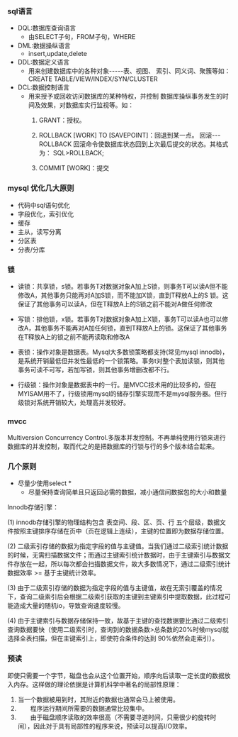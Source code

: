 ### sql语言
- DQL:数据库查询语言
   - 由SELECT子句，FROM子句，WHERE
- DML:数据操纵语言
  - insert,update,delete
- DDL:数据定义语言
  - 用来创建数据库中的各种对象-----表、视图、
    索引、同义词、聚簇等如：
    CREATE TABLE/VIEW/INDEX/SYN/CLUSTER
- DCL:数据控制语言
   - 用来授予或回收访问数据库的某种特权，并控制
     数据库操纵事务发生的时间及效果，对数据库实行监视等。如：
     1) GRANT：授权。
     2) ROLLBACK [WORK] TO [SAVEPOINT]：回退到某一点。
     回滚---ROLLBACK
     回滚命令使数据库状态回到上次最后提交的状态。其格式为：
     SQL>ROLLBACK;
     
     
     3) COMMIT [WORK]：提交
### mysql 优化几大原则
- 代码中sql语句优化
- 字段优化，索引优化
- 缓存
- 主从，读写分离
- 分区表
- 分表/分库    
### 锁
- 读锁：共享锁，s锁。若事务T对数据对象A加上S锁，则事务T可以读A但不能修改A，其他事务只能再对A加S锁，而不能加X锁，直到T释放A上的S 锁。这保证了其他事务可以读A，但在T释放A上的S锁之前不能对A做任何修改
- 写锁：排他锁，x锁。若事务T对数据对象A加上X锁，事务T可以读A也可以修改A，其他事务不能再对A加任何锁，直到T释放A上的锁。这保证了其他事务在T释放A上的锁之前不能再读取和修改A
- 表锁：操作对象是数据表。Mysql大多数锁策略都支持(常见mysql innodb)，是系统开销最低但并发性最低的一个锁策略。事务t对整个表加读锁，则其他事务可读不可写，若加写锁，则其他事务增删改都不行。
  
- 行级锁：操作对象是数据表中的一行。是MVCC技术用的比较多的，但在MYISAM用不了，行级锁用mysql的储存引擎实现而不是mysql服务器。但行级锁对系统开销较大，处理高并发较好。
 ### mvcc
 Multiversion Concurrency Control.多版本并发控制。不再单纯使用行锁来进行数据库的并发控制，取而代之的是把数据库的行锁与行的多个版本结合起来。
 
 
 ### 几个原则
 - 尽量少使用select * 
   - 尽量保持查询简单且只返回必需的数据，减小通信间数据包的大小和数量 
  
Innodb存储引擎：


(1)     innodb存储引擎的物理结构包含 表空间、段、区、页、行 五个层级，数据文件按照主键排序存储在页中（页在逻辑上连续），主键的位置即为数据存储位置。

(2)     二级索引存储的数据为指定字段的值与主键值。当我们通过二级索引统计数据的时候，无需扫描数据文件；而通过主键索引统计数据时，由于主键索引与数据文件存放在一起，所以每次都会扫描数据文件，故大多数情况下，通过二级索引统计数据效率 >= 基于主键统计效率。

(3)    由于二级索引存储的数据为指定字段的值与主键值，故在无索引覆盖的情况下，查询二级索引后会根据二级索引获取的主键到主键索引中提取数据，此过程可能造成大量的随机io，导致查询速度较慢。

(4)    由于主键索引与数据存储保持一致，故基于主键的查找数据要比通过二级索引查询数据要快（使用二级索引时，查询到的数据条数>总条数的20%时候mysql就选择全表扫描，但在主键索引上，即使符合条件的达到 90%依然会走索引）。

### 预读
即使只需要一个字节，磁盘也会从这个位置开始，顺序向后读取一定长度的数据放入内存。这样做的理论依据是计算机科学中著名的局部性原理：
1. 当一个数据被用到时，其附近的数据也通常会马上被使用。
2. 　　程序运行期间所需要的数据通常比较集中。
3. 　　由于磁盘顺序读取的效率很高（不需要寻道时间，只需很少的旋转时间），因此对于具有局部性的程序来说，预读可以提高I/O效率。

 

